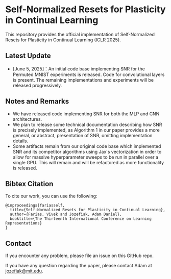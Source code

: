 # Self-Normalized Resets for Plasticity in Continual Learning

This repository provides the official implementation of Self-Normalized Resets for Plasticity in Continual Learning (ICLR 2025).

## Latest Update
- [June 5, 2025]：An initial code base implementing SNR for the Permuted MNIST experiments is released. Code for convolutional layers is present. The remaining implementations and experiments will be released progressively. 


## Notes and Remarks
- We have released code implementing SNR for both the MLP and CNN architectures.
- We plan to release some technical documentation describing how SNR is precisely implemented, as Algorithm 1 in our paper provides a more general, or abstract, presentation of SNR, omitting implementation details.
- Some artifacts remain from our original code base which implemented SNR and its competitor algorithms using Jax's vectorization in order to allow for massive hyperparameter sweeps to be run in parallel over a single GPU. This will remain and will be refactored as more functionality is released.

## Bibtex Citation
To cite our work, you can use the following:
```
@inproceedings{fariasself,
  title={Self-Normalized Resets for Plasticity in Continual Learning},
  author={Farias, Vivek and Jozefiak, Adam Daniel},
  booktitle={The Thirteenth International Conference on Learning Representations}
}
```

## Contact
If you encounter any problem, please file an issue on this GitHub repo.

If you have any question regarding the paper, please contact Adam at [jozefiak@mit.edu](jozefiak@mit.edu).